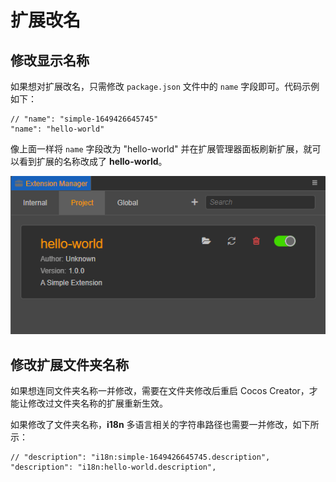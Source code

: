 # 扩展改名

## 修改显示名称

如果想对扩展改名，只需修改 `package.json` 文件中的 `name` 字段即可。代码示例如下：

```JSON5
// "name": "simple-1649426645745"
"name": "hello-world"
```

像上面一样将 `name` 字段改为 "hello-world" 并在扩展管理器面板刷新扩展，就可以看到扩展的名称改成了 **hello-world**。

![extension](first/extension-hello-world.png)

## 修改扩展文件夹名称

如果想连同文件夹名称一并修改，需要在文件夹修改后重启 Cocos Creator，才能让修改过文件夹名称的扩展重新生效。

如果修改了文件夹名称，**i18n** 多语言相关的字符串路径也需要一并修改，如下所示：

```json5
// "description": "i18n:simple-1649426645745.description",
"description": "i18n:hello-world.description",
```

